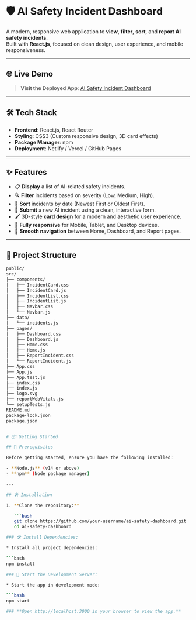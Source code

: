 # 🛡️ AI Safety Incident Dashboard

A modern, responsive web application to **view**, **filter**, **sort**, and **report AI safety incidents**.  
Built with **React.js**, focused on clean design, user experience, and mobile responsiveness.

---

## 🌐 Live Demo

> **Visit the Deployed App**: [AI Safety Incident Dashboard](https://ai-safety-incident-dashboard.netlify.app/)

---

## 🛠️ Tech Stack

- **Frontend**: React.js, React Router
- **Styling**: CSS3 (Custom responsive design, 3D card effects)
- **Package Manager**: npm
- **Deployment**: Netlify / Vercel / GitHub Pages

---

## ✨ Features

- 📋 **Display** a list of AI-related safety incidents.
- 🔍 **Filter** incidents based on severity (Low, Medium, High).
- 🧹 **Sort** incidents by date (Newest First or Oldest First).
- 📝 **Submit** a new AI incident using a clean, interactive form.
- 🖌️ 3D-style **card design** for a modern and aesthetic user experience.
- 📱 **Fully responsive** for Mobile, Tablet, and Desktop devices.
- 🚀 **Smooth navigation** between Home, Dashboard, and Report pages.

---

## 📁 Project Structure

```bash
public/
src/
├── components/
│   ├── IncidentCard.css
│   ├── IncidentCard.js
│   ├── IncidentList.css
│   ├── IncidentList.js
│   ├── Navbar.css
│   └── Navbar.js
├── data/
│   └── incidents.js
├── pages/
│   ├── Dashboard.css
│   ├── Dashboard.js
│   ├── Home.css
│   ├── Home.js
│   ├── ReportIncident.css
│   └── ReportIncident.js
├── App.css
├── App.js
├── App.test.js
├── index.css
├── index.js
├── logo.svg
├── reportWebVitals.js
└── setupTests.js
README.md
package-lock.json
package.json


# 📦 Getting Started

## 🚨 Prerequisites

Before getting started, ensure you have the following installed:

- **Node.js** (v14 or above)
- **npm** (Node package manager)

---

## 🛠️ Installation

1. **Clone the repository:**

   ```bash
   git clone https://github.com/your-username/ai-safety-dashboard.git
   cd ai-safety-dashboard

### 🛠️ Install Dependencies:

* Install all project dependencies:

```bash
npm install

### 🌱 Start the Development Server:

* Start the app in development mode:

```bash
npm start

### **Open http://localhost:3000 in your browser to view the app.**

